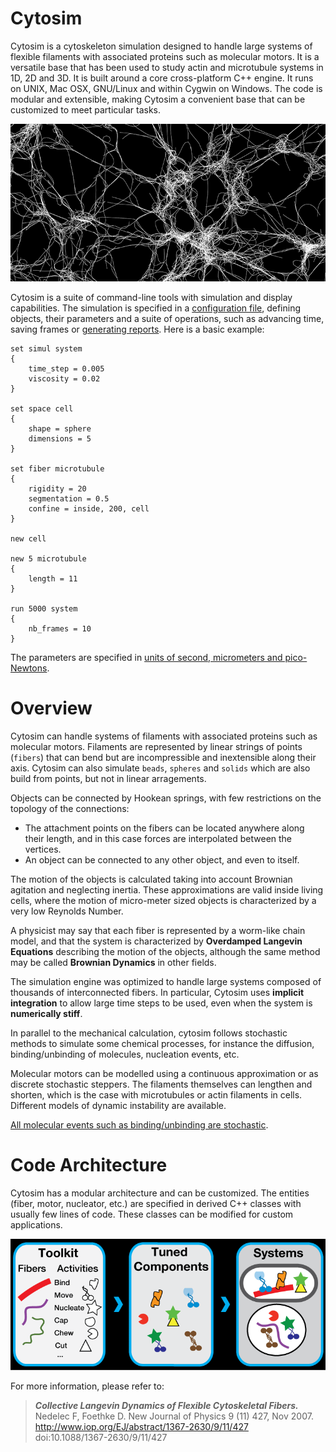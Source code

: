 # Cytosim

Cytosim is a cytoskeleton simulation designed to handle large systems of flexible filaments with associated proteins such as molecular motors. It is a versatile base that has been used to study actin and microtubule systems in 1D, 2D and 3D. It is built around a core cross-platform C++ engine. It runs on UNIX, Mac OSX, GNU/Linux and within Cygwin on Windows. The code is modular and extensible, making Cytosim a convenient base that can be customized to meet particular tasks.

![Cytosim](../data/cytosim.png)

Cytosim is a suite of command-line tools with simulation and display capabilities. The simulation is specified in a [configuration file](doc/sim/config.md), defining objects, their parameters and a suite of operations, such as advancing time, saving frames or [generating reports](doc/sim/report.md). Here is a basic example:

    set simul system
    {
        time_step = 0.005
        viscosity = 0.02
    }

    set space cell
    {
        shape = sphere
        dimensions = 5
    }

    set fiber microtubule
    {
        rigidity = 20
        segmentation = 0.5
        confine = inside, 200, cell
    }
        
    new cell

    new 5 microtubule
    {
        length = 11
    }

    run 5000 system
    {
        nb_frames = 10
    }

The parameters are specified in [units of second, micrometers and pico-Newtons](doc/sim/units.md).

# Overview

Cytosim can handle systems of filaments with associated proteins such as molecular motors. 
Filaments are represented by linear strings of points (`fibers`) that can bend but are incompressible and inextensible along their axis. Cytosim can also simulate `beads`, `spheres` and `solids` which are also build from points, but not in linear arragements.
 
Objects can be connected by Hookean springs, with few restrictions on the topology of the connections:

* The attachment points on the fibers can be located anywhere along their length, and in this case forces are interpolated between the vertices.
* An object can be connected to any other object, and even to itself.

The motion of the objects is calculated taking into account Brownian agitation and neglecting inertia. These approximations are valid inside living cells, where the motion of micro-meter sized objects is characterized by a very low Reynolds Number. 

A physicist may say that each fiber is represented by a worm-like chain model,
and that the system is characterized by **Overdamped Langevin Equations** describing the motion of the objects, although the same method may be called **Brownian Dynamics** in other fields.
 
The simulation engine was optimized to handle large systems composed of thousands of interconnected fibers. In particular, Cytosim uses **implicit integration** to allow large time steps to be used, even when the system is **numerically stiff**. 
 
In parallel to the mechanical calculation, cytosim follows stochastic methods to simulate some chemical processes, for instance the diffusion, binding/unbinding of molecules, nucleation events, etc.

Molecular motors can be modelled using a continuous approximation or as discrete stochastic steppers. The filaments themselves can lengthen and shorten, which is the case with microtubules or actin filaments in cells. Different models of dynamic instability are available.

[All molecular events such as binding/unbinding are stochastic](../sim/stochastic.md).

# Code Architecture

Cytosim has a modular architecture and can be customized.
The entities (fiber, motor, nucleator, etc.) are specified in derived C++ classes with usually few lines of code. These classes can be modified for custom applications.
 
![Modularity](../data/modularity.png)

For more information, please refer to:<br>

> ***Collective Langevin Dynamics of Flexible Cytoskeletal Fibers.***  
> Nedelec F, Foethke D. New Journal of Physics 9 (11) 427, Nov 2007.  
> http://www.iop.org/EJ/abstract/1367-2630/9/11/427  
> doi:10.1088/1367-2630/9/11/427  


